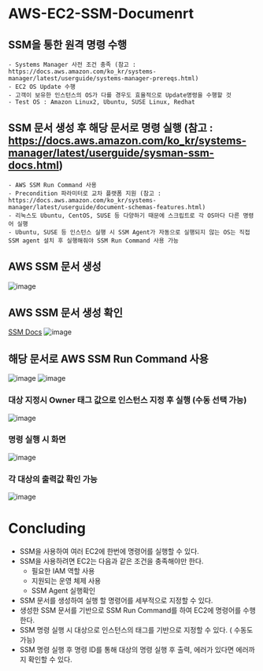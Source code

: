 # AWS-EC2-SSM-Documenrt

## SSM을 통한 원격 명령 수행
	- Systems Manager 사전 조건 충족 (참고 : https://docs.aws.amazon.com/ko_kr/systems-manager/latest/userguide/systems-manager-prereqs.html)
	- EC2 OS Update 수행
	- 고객이 보유한 인스턴스의 OS가 다를 경우도 효율적으로 Update명령을 수행할 것 
	- Test OS : Amazon Linux2, Ubuntu, SUSE Linux, Redhat


## SSM 문서 생성 후 해당 문서로 명령 실행 (참고 : https://docs.aws.amazon.com/ko_kr/systems-manager/latest/userguide/sysman-ssm-docs.html)
	- AWS SSM Run Command 사용
	- Precondition 파라미터로 교차 플랫폼 지원 (참고 : https://docs.aws.amazon.com/ko_kr/systems-manager/latest/userguide/document-schemas-features.html)
	- 리눅스도 Ubuntu, CentOS, SUSE 등 다양하기 때문에 스크립트로 각 OS마다 다른 명령어 실행
	- Ubuntu, SUSE 등 인스턴스 실행 시 SSM Agent가 자동으로 실행되지 않는 OS는 직접 SSM agent 설치 후 실행해줘야 SSM Run Command 사용 가능


## 	AWS SSM 문서 생성


![image](https://user-images.githubusercontent.com/43159901/193452143-8cba749f-a81c-4f0e-9a28-f1e0d77f31ac.png)
##  AWS SSM 문서 생성 확인
[SSM Docs](https://github.com/Kwon-Sung-joon/AWS-EC2-SSM-Doc-for-OS-Update/blob/main/SSM-Docs)
![image](https://user-images.githubusercontent.com/43159901/193452254-46ef491e-31e2-419d-a486-ed3eeb6f845e.png)


## 해당 문서로 AWS SSM Run Command 사용

![image](https://user-images.githubusercontent.com/43159901/193452264-ff3ad00a-03ca-4e2c-8f4b-cc098b2fb1cf.png)
![image](https://user-images.githubusercontent.com/43159901/193452267-7891805d-45d4-4da0-9c50-bdf957583740.png)
### 대상 지정시 Owner 태그 값으로 인스턴스 지정 후 실행 (수동 선택 가능)
![image](https://user-images.githubusercontent.com/43159901/193452278-daa68a2e-4069-4f7d-95ae-2ddc5a8287e1.png)

### 명령 실행 시 화면
![image](https://user-images.githubusercontent.com/43159901/193452287-e050a194-8589-4771-ba7c-cb1921ea6a63.png)
### 각 대상의 출력값 확인 가능

![image](https://user-images.githubusercontent.com/43159901/193452299-9e73e55b-ae94-421c-abb6-358e22944a9d.png)


# Concluding
- SSM을 사용하여 여러 EC2에 한번에 명령어를 실행할 수 있다.
- SSM을 사용하려면 EC2는 다음과 같은 조건을 충족해야만 한다.
	- 필요한 IAM 역할 사용
	- 지원되는 운영 체제 사용
	- SSM Agent 실행확인 
- SSM 문서를 생성하여 실행 할 명령어를 세부적으로 지정할 수 있다.
- 생성한 SSM 문서를 기반으로 SSM Run Command를 하여 EC2에 명령어를 수행한다.
- SSM 명령 실행 시 대상으로 인스턴스의 태그를 기반으로 지정할 수 있다. ( 수동도 가능)
- SSM 명령 실행 후 명령 ID를 통해 대상의 명령 실행 후 출력, 에러가 있다면 에러까지 확인할 수 있다.
